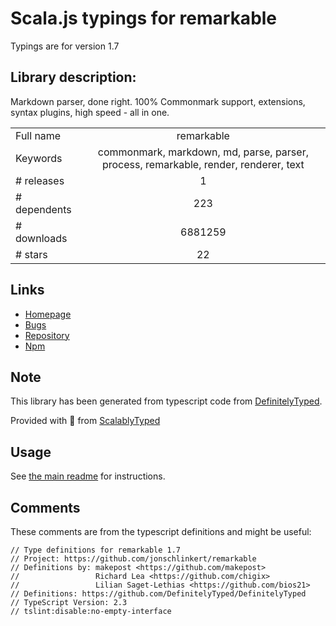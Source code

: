 
# Scala.js typings for remarkable

Typings are for version 1.7

## Library description:
Markdown parser, done right. 100% Commonmark support, extensions, syntax plugins, high speed - all in one.

|                    |                 |
| ------------------ | :-------------: |
| Full name          | remarkable |
| Keywords           | commonmark, markdown, md, parse, parser, process, remarkable, render, renderer, text |
| # releases         | 1 |
| # dependents       | 223 |
| # downloads        | 6881259 |
| # stars            | 22 |

## Links
- [Homepage](https://github.com/jonschlinkert/remarkable)
- [Bugs](https://github.com/jonschlinkert/remarkable/issues)
- [Repository](https://github.com/jonschlinkert/remarkable)
- [Npm](https://www.npmjs.com/package/remarkable)
    


## Note
This library has been generated from typescript code from [DefinitelyTyped](https://definitelytyped.org).

Provided with :purple_heart: from [ScalablyTyped](https://github.com/oyvindberg/ScalablyTyped)

## Usage
See [the main readme](../../readme.md) for instructions.

## Comments

These comments are from the typescript definitions and might be useful:
```
// Type definitions for remarkable 1.7
// Project: https://github.com/jonschlinkert/remarkable
// Definitions by: makepost <https://github.com/makepost>
//                 Richard Lea <https://github.com/chigix>
//                 Lilian Saget-Lethias <https://github.com/bios21>
// Definitions: https://github.com/DefinitelyTyped/DefinitelyTyped
// TypeScript Version: 2.3
// tslint:disable:no-empty-interface

```

